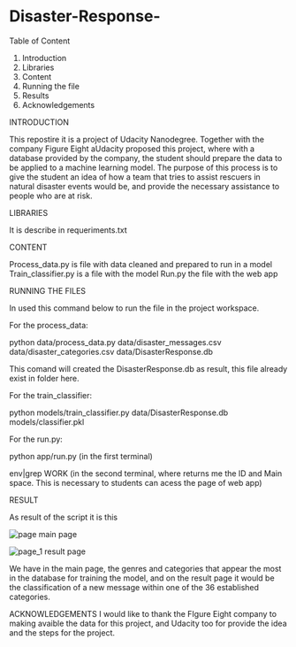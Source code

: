 # Disaster-Response- 


Table of Content

1. Introduction
2. Libraries
3. Content  
4. Running the file 
5. Results
6. Acknowledgements


INTRODUCTION 

  This repostire it is a project of Udacity Nanodegree. Together with the company Figure Eight aUdacity proposed this project, where with a database provided by the company, the student should prepare the data to be applied to a machine learning model. The purpose of this process is to give the student an idea of how a team that tries to assist rescuers in natural disaster events would be, and provide the necessary assistance to people who are at risk.

LIBRARIES

  It is describe in requeriments.txt
  
CONTENT 

  Process_data.py is file with data cleaned and prepared to run in a model 
  Train_classifier.py is a file with the model 
  Run.py the file with the web app
  
RUNNING THE FILES 

  In used this command below to run the file in the project workspace.
  
  For the process_data:
  
  python data/process_data.py data/disaster_messages.csv data/disaster_categories.csv data/DisasterResponse.db
  
  This comand will created the DisasterResponse.db as result, this file already exist in folder here. 
  
  For the train_classifier:
  
  python models/train_classifier.py data/DisasterResponse.db models/classifier.pkl
  
  For the run.py:
  
  python app/run.py (in the first terminal)
  
  env|grep WORK (in the second terminal, where returns me the ID and Main space. This is necessary to students can acess the page of web app)
  
RESULT
  
  As result of the script it is this
  
  ![page](https://user-images.githubusercontent.com/71613183/114312841-7b70e680-9aca-11eb-86f7-0b0f0b8a47a9.png)
  main page
  
  ![page_1](https://user-images.githubusercontent.com/71613183/114312869-95aac480-9aca-11eb-8d8b-5364d76dc2ed.png)
  result page
  
  We have in the main page, the genres and categories that appear the most in the database for training the model, and on the result page it would be the classification of a new   message within one of the 36 established categories.
  
   
ACKNOWLEDGEMENTS
  I would like to thank the FIgure Eight company to making avaible the data for this project, and Udacity too for provide the idea and the steps for the project.  
